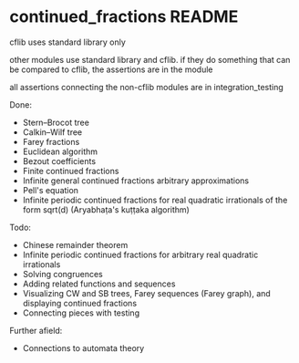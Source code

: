 # continued_fractions README

cflib uses standard library only

other modules use standard library and cflib. if they do something that can be compared to cflib, the assertions are in the module

all assertions connecting the non-cflib modules are in integration_testing 

Done:

- Stern–Brocot tree
- Calkin–Wilf tree
- Farey fractions
- Euclidean algorithm
- Bezout coefficients
- Finite continued fractions
- Infinite general continued fractions arbitrary approximations
- Pell's equation
- Infinite periodic continued fractions for real quadratic irrationals of the form sqrt(d) (Aryabhaṭa's kuṭṭaka algorithm)

Todo:

- Chinese remainder theorem
- Infinite periodic continued fractions for arbitrary real quadratic irrationals
- Solving congruences
- Adding related functions and sequences
- Visualizing CW and SB trees, Farey sequences (Farey graph), and displaying continued fractions
- Connecting pieces with testing

Further afield:

- Connections to automata theory
